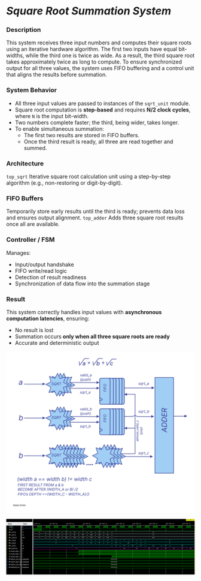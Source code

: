 # *Square Root Summation System*

### Description

This system receives three input numbers and computes their square roots using an iterative hardware algorithm. The first two inputs have equal bit-widths, while the third one is twice as wide. As a result, the third square root takes approximately twice as long to compute.
To ensure synchronized output for all three values, the system uses FIFO buffering and a control unit that aligns the results before summation.


### System Behavior

- All three input values are passed to instances of the `sqrt_unit` module.
- Square root computation is **step-based** and requires **N/2 clock cycles**, where `N` is the input bit-width.
- Two numbers complete faster; the third, being wider, takes longer.
- To enable simultaneous summation:
  - The first two results are stored in FIFO buffers.
  - Once the third result is ready, all three are read together and summed.


### Architecture

`top_sqrt`
 Iterative square root calculation unit using a step-by-step algorithm (e.g., non-restoring or digit-by-digit).

###  FIFO Buffers
 Temporarily store early results until the third is ready; prevents data loss and ensures output alignment.
`top_adder`
 Adds three square root results once all are available.

###  Controller / FSM
 Manages:
- Input/output handshake
- FIFO write/read logic
- Detection of result readiness
- Synchronization of data flow into the summation stage

### Result

This system correctly handles input values with **asynchronous computation latencies**, ensuring:
- No result is lost
- Summation occurs **only when all three square roots are ready**
- Accurate and deterministic output

![Square Root Summation System](sqrt_sum.jpg)

![WavwForm](waveform.png)




